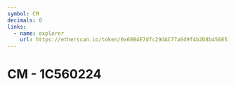 ```yaml
---
symbol: CM
decimals: 0
links:
  - name: explorer
    url: https://etherscan.io/token/0x60B4E7dfc29dAC77a6d9f4b2D8b4568515E59c26
---
```


# CM - 1C560224
